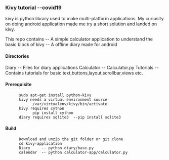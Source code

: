 ### Kivy tutorial  --covid19

kivy is python library used to make multi-platform applications.
My curiosity on doing android application made me try a short solution and landed on kivy.

This repo contains 
            --  A simple calculator application to understand the basic block of kivy
            --  A offline diary made for android
            
#### Directories
Diary           -- Files for diary applications
Calculator      -- Calculator.py
Tutorials       -- Contains tutorials for basic text,buttons,layout,scrollbar,views etc.

#### Prerequisite
          sudo apt-get install python-kivy
          kivy needs a virtual environment source 
                /var/virtualenv/kivy/bin/activate
          kivy requires cython 
                pip install cython  
          diary requires sqlite3  --pip install sqlite3
          
#### Build
          Download and unzip the git folder or git clone
          cd kivy-application
          Diary     -- python diary/base.py
          calendar  -- python calculator-app/calculator.py
